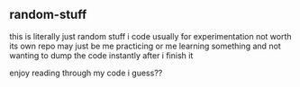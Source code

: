random-stuff
---
this is literally just random stuff i code usually for experimentation not worth its own repo
may just be me practicing
or me learning something
and not wanting to dump the code instantly after i finish it

enjoy reading through my code i guess??